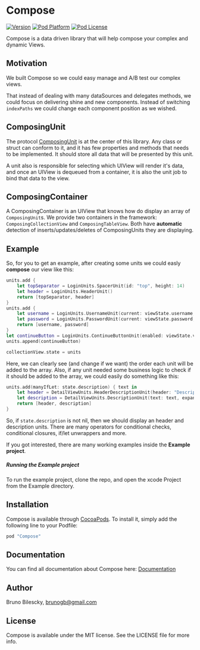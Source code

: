 # Compose
[![Version](https://img.shields.io/cocoapods/v/Compose.svg?style=flat)](http://cocoapods.org/pods/Compose)
[![Pod Platform](https://img.shields.io/cocoapods/p/Compose.svg)](http://cocoapods.org/pods/Compose)
[![Pod License](https://img.shields.io/cocoapods/l/Compose.svg)](https://github.com/vivareal/Compose/blob/master/LICENSE)

Compose is a data driven library that will help compose your complex and dynamic Views.

## Motivation
We built Compose so we could easy manage and A/B test our complex views.

That instead of dealing with many dataSources and delegates methods, we could focus on delivering shine and new components. Instead of switching `indexPaths` we could change each component position as we wished.

## ComposingUnit
The protocol [ComposingUnit](https://vivareal.github.io/Compose/Protocols/ComposingUnit.html) is at the center of this library. Any class or struct can conform to it, and it has few properties and methods that needs to be implemented. It should store all data that will be presented by this unit. 

A unit also is responsible for selecting which UIView will render it's data, and once an UIView is dequeued from a container, it is also the unit job to bind that data to the view.

## ComposingContainer
A ComposingContainer is an UIView that knows how do display an array of `ComposingUnit`s. We provide two containers in the framework: `ComposingCollectionView` and `ComposingTableView`. Both have **automatic** detection of inserts/updates/deletes of ComposingUnits they are displaying.

## Example

So, for you to get an example, after creating some units we could easly **compose** our view like this:

```swift
units.add {
	let topSeparator = LoginUnits.SpacerUnit(id: "top", height: 14)
    let header = LoginUnits.HeaderUnit()
    return [topSeparator, header]
}
units.add {
	let username = LoginUnits.UsernameUnit(current: viewState.username, callback: updateUsername(newUsername:))
    let password = LoginUnits.PasswordUnit(current: viewState.password, callback: updatePassword(newPassword:))
    return [username, password]
}
let continueButton = LoginUnits.ContinueButtonUnit(enabled: viewState.validData, callback: doTryLogin)
units.append(continueButton)

collectionView.state = units
``` 
Here, we can clearly see (and change if we want) the order each unit will be added to the array. Also, if any unit needed some business logic to check if it should be added to the array, we could easily do something like this:

```swift
units.add(manyIfLet: state.description) { text in
	let header = DetailViewUnits.HeaderDescriptionUnit(header: "Description")
	let description = DetailViewUnits.DescriptionUnit(text: text, expanded: state.descriptionExpanded)
	return [header, description]
}
```
So, if `state.description` is not nil, then we should display an header and description units. There are many operators for conditional checks, conditional closures, if/let unwrappers and more.

If you got interested, there are many working examples inside the **Example project**.
##### Running the Example project
To run the example project, clone the repo, and open the xcode Project from the Example directory.

## Installation

Compose is available through [CocoaPods](http://cocoapods.org). To install
it, simply add the following line to your Podfile:

```ruby
pod "Compose"
```

## Documentation
You can find all documentation about Compose here: [Documentation](https://vivareal.github.io/Compose/index.html)

## Author

Bruno Bilescky, [brunogb@gmail.com](mailto:brunogb@gmail.com)

## License

Compose is available under the MIT license. See the LICENSE file for more info.
